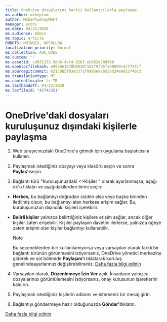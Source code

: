 ```yaml
---
title: OneDrive dosyalarını harici kullanıcılarla paylaşma
ms.author: mikeplum
author: MikePlumleyMSFT
manager: scotv
ms.date: 04/21/2020
ms.audience: Admin
ms.topic: article
ROBOTS: NOINDEX, NOFOLLOW
localization_priority: Normal
ms.collection: Adm_O365
ms.custom: ''
ms.assetid: cd031153-5db6-4cf4-92b7-eb562e7b9568
ms.openlocfilehash: e9550e1b70b00307101f9fa5feb0899c4c77541f
ms.sourcegitcommit: 631cbb5f03e5371f0995e976536d24e9d13746c3
ms.translationtype: MT
ms.contentlocale: tr-TR
ms.lasthandoff: 04/22/2020
ms.locfileid: "43742351"
---
```

# <a name="share-files-in-onedrive-with-people-outside-your-organization"></a>OneDrive'daki dosyaları kuruluşunuz dışındaki kişilerle paylaşma

1. Web tarayıcınızdaki OneDrive'a gitmek için uygulama başlatıcısını kullanın. 
    
2. Paylaşmak istediğiniz dosyayı veya klasörü seçin ve sonra **Paylaş'ı**seçin. 
    
3. Bağlantı türü "Kuruluşunuzdaki \<\>Kişiler " olarak ayarlanmışsa, aşağı ok'u tıklatın ve aşağıdakilerden birini seçin: 
    
  - **Herkes,** bu bağlantıyı doğrudan sizden alsa veya başka birinden iledilmiş olsun, bu bağlantıyı alan herkese erişim sağlar. Bu, kuruluşunuzun dışındaki kişileri içerebilir. 
    
  - **Belirli kişiler** yalnızca belirttiğiniz kişilere erişim sağlar, ancak diğer kişiler zaten erişebilir. Kişiler paylaşım davetini ilerlerse, yalnızca öğeye zaten erişimi olan kişiler bağlantıyı kullanabilir. 
    
    > [!NOTE]
    > Bu seçeneklerden biri kullanılamıyorsa veya varsayılan olarak farklı bir bağlantı türünün görünmesini istiyorsanız, OneDrive yönetici merkezine giderek ve sol bölmede **Paylaşım'ı** tıklatarak kuruluş genelindeayarlarınızı değiştirebilirsiniz. [Daha fazla bilgi edinin](https://go.microsoft.com/fwlink/?linkid=871961)
  
4. Varsayılan olarak, **Düzenlemeye İzin Ver** açık. İnsanların yalnızca dosyalarınızı görüntülemesini istiyorsanız, onay kutusunun işaretlerini kaldırın. 
    
5. Paylaşmak istediğiniz kişilerin adlarını ve isterseniz bir mesaj girin.
    
6. Bağlantıyı göndermeye hazır olduğunuzda **Gönder'i**tıklatın. 
    
[Daha fazla bilgi edinin](https://go.microsoft.com/fwlink/?linkid=871861)
  

